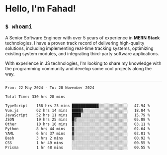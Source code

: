 <h1>Hello, I'm Fahad!</h1>

<h2><code>$ whoami</code></h2>

A Senior Software Engineer with over 5 years of experience in **MERN Stack** technologies. I have a proven track record of delivering high-quality solutions, including implementing real-time tracking systems, optimizing existing system modules, and integrating third-party software applications.

With experience in JS technologies, I'm looking to share my knowledge with the programming community and develop some cool projects along the way.

---

<!--START_SECTION:waka-->

```txt
From: 22 May 2024 - To: 20 November 2024

Total Time: 330 hrs 28 mins

TypeScript    158 hrs 25 mins ████████████░░░░░░░░░░░░░   47.94 %
Vue.js        62 hrs 14 mins  ████▓░░░░░░░░░░░░░░░░░░░░   18.84 %
JavaScript    52 hrs 11 mins  ████░░░░░░░░░░░░░░░░░░░░░   15.79 %
JSON          19 hrs 25 mins  █▒░░░░░░░░░░░░░░░░░░░░░░░   05.88 %
Other         10 hrs 16 mins  ▓░░░░░░░░░░░░░░░░░░░░░░░░   03.11 %
Python        8 hrs 44 mins   ▓░░░░░░░░░░░░░░░░░░░░░░░░   02.64 %
YAML          6 hrs 37 mins   ▓░░░░░░░░░░░░░░░░░░░░░░░░   02.01 %
Bash          3 hrs 2 mins    ▒░░░░░░░░░░░░░░░░░░░░░░░░   00.92 %
CSS           1 hr 49 mins    ░░░░░░░░░░░░░░░░░░░░░░░░░   00.55 %
Prisma        1 hr 48 mins    ░░░░░░░░░░░░░░░░░░░░░░░░░   00.55 %
```

<!--END_SECTION:waka-->

<!--
**heyFahad/heyFahad** is a ✨ _special_ ✨ repository because its `README.md` (this file) appears on your GitHub profile.

Here are some ideas to get you started:

- 🔭 I’m currently working on ...
- 🌱 I’m currently learning ...
- 👯 I’m looking to collaborate on ...
- 🤔 I’m looking for help with ...
- 💬 Ask me about ...
- 📫 How to reach me: ...
- 😄 Pronouns: ...
- ⚡ Fun fact: ...
-->
